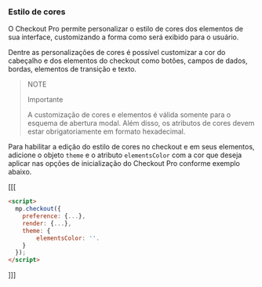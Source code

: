 ### Estilo de cores

O Checkout Pro permite personalizar o estilo de cores dos elementos de sua interface, customizando a forma como será exibido para o usuário.

Dentre as personalizações de cores é possível customizar a cor do cabeçalho e dos elementos do checkout como botões, campos de dados, bordas, elementos de transição e texto.


> NOTE
>
> Importante
>
> A customização de cores e elementos é válida somente para o esquema de abertura modal. Além disso, os atributos de cores devem estar obrigatoriamente em formato hexadecimal.

Para habilitar a edição do estilo de cores no checkout e em seus elementos, adicione o objeto `theme` e o atributo `elementsColor` com a cor que deseja aplicar nas opções de inicialização do Checkout Pro conforme exemplo abaixo.


[[[
```html
<script>
  mp.checkout({
    preference: {...},
    render: {...},
    theme: {
        elementsColor: ''.
    }
  });
</script>
```
]]]
